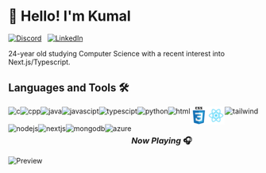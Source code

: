 # 👋 Hello! I'm Kumal
[![Discord](https://img.shields.io/discord/829245117591978015?label=Discord&style=plastic&logo=discord&logoColor=white)](https://discord.gg/JKuFZmzNZH) &nbsp;
[![LinkedIn](https://img.shields.io/badge/LinkedIn-blue?style=plastic&logo=linkedin&labelColor=blue)](https://www.linkedin.com/in/kumal-patel) &nbsp;

24-year old studying Computer Science with a recent interest into Next.js/Typescript.

## Languages and Tools 🛠️
 <img align="left" alt="c" height="35" src="https://cdn.jsdelivr.net/npm/programming-languages-logos/src/c/c.png">
 <img align="left" alt="cpp" height="35" src="https://cdn.jsdelivr.net/npm/programming-languages-logos/src/cpp/cpp.png">
 <img align="left" alt="java" height="35" src="https://cdn.jsdelivr.net/npm/programming-languages-logos/src/java/java.png">
 <img align="left" alt="javascipt" height="35" src="https://cdn.jsdelivr.net/npm/programming-languages-logos/src/javascript/javascript.png">
 <img align="left" alt="typescipt" height="35" src="https://cdn.jsdelivr.net/npm/programming-languages-logos/src/typescript/typescript.png">
 <img align="left" alt="python" height="35" src="https://cdn.jsdelivr.net/npm/programming-languages-logos/src/python/python.png">
 <img align="left" alt="html" height="35" src="https://cdn.jsdelivr.net/npm/programming-languages-logos/src/html/html.png">
 <img align="left" alt="css" height="35" src="https://raw.githubusercontent.com/github/explore/80688e429a7d4ef2fca1e82350fe8e3517d3494d/topics/css/css.png">
 <img align="left" alt="react" height="35" src="https://raw.githubusercontent.com/github/explore/80688e429a7d4ef2fca1e82350fe8e3517d3494d/topics/react/react.png">
 <img align="left" alt="tailwind" height="35" src="https://camo.githubusercontent.com/bcd4bda49ef6cd9537db065920f4f4f6ac670eae0e0adf2c5133c19b319f1574/68747470733a2f2f627261646c632e67616c6c65727963646e2e76736173736574732e696f2f657874656e73696f6e732f627261646c632f7673636f64652d7461696c77696e646373732f302e322e302f313535383034303536333634392f4d6963726f736f66742e56697375616c53747564696f2e53657276696365732e49636f6e732e44656661756c74">
<img align="left" alt="nodejs" height="35" src="http://imgur.com/ZUF2JY3.png">
<img align="left" alt="nextjs" height="35" src="https://i.imgur.com/malhDXn.png">
<img align="left" alt="mongodb" height="35" src="https://i.imgur.com/R2FgU8t.png">
<img align="left" alt="azure" height="35" src="https://i.imgur.com/EWIrIJj.png">

<br/><br/>

### *Now Playing* 🎧
![Preview](https://spotify-readme-omega.vercel.app/api?scan=true&rainbow=true&theme=dark)
